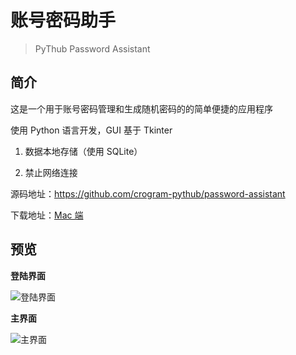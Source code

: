 # 账号密码助手

> PyThub Password Assistant

## 简介

这是一个用于账号密码管理和生成随机密码的的简单便捷的应用程序

使用 Python 语言开发，GUI 基于 Tkinter

1. 数据本地存储（使用 SQLite）

2. 禁止网络连接


源码地址：https://github.com/crogram-pythub/password-assistant

下载地址：[Mac 端](https://github.com/crogram-pythub/password-assistant/releases/latest)


## 预览

**登陆界面**

![登陆界面](/images/password-assistant/1.png)

**主界面**

![主界面](/images/password-assistant/2.png)
